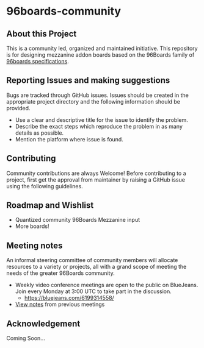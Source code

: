 # 96boards-community

## About this Project

This is a community led, organized and maintained initiative. This repository is for designing mezzanine addon boards based on the 96Boards family of [96boards specifications](https://www.96boards.org/specifications/). 

## Reporting Issues and making suggestions

Bugs are tracked through GitHub issues. Issues should be created in the appropriate project directory and the following information should be provided.

- Use a clear and descriptive title for the issue to identify the problem.
- Describe the exact steps which reproduce the problem in as many details as possible.
- Mention the platform where issue is found.

## Contributing

Community contributions are always Welcome! Before contributing to a project, first get the approval from maintainer by raising a GitHub issue using the following guidelines.

## Roadmap and Wishlist

- Quantized community 96Boards Mezzanine input
- More boards!

## Meeting notes

An informal steering committee of community members will allocate resources to a variety or projects, all with a grand scope of meeting the needs of the greater 96Boards community.

- Weekly video conference meetings are open to the public on BlueJeans. Join every Monday at 3:00 UTC to take part in the discussion.
   - https://bluejeans.com/6199314558/
- [View notes](meetings/README.md) from previous meetings

## Acknowledgement

Coming Soon...
